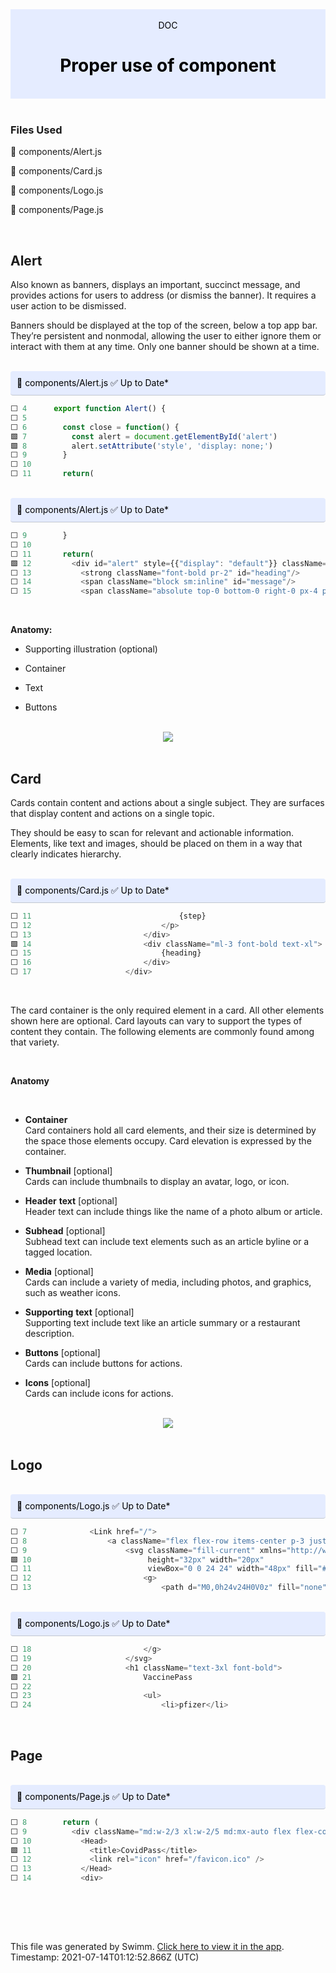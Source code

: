 <div align="center" style="background-color: #e5ecff; color: black"><br/><div>DOC</div><h1>Proper use of component</h1><br/></div>
<br/>

### Files Used
📄 components/Alert.js

📄 components/Card.js

📄 components/Logo.js

📄 components/Page.js


<br/>

Alert
-----

Also known as banners, displays an important, succinct message, and provides actions for users to address (or dismiss the banner). It requires a user action to be dismissed.

Banners should be displayed at the top of the screen, below a top app bar. They’re persistent and nonmodal, allowing the user to either ignore them or interact with them at any time. Only one banner should be shown at a time.

<br/>

<div style="background: #e5ecff; padding: 10px 10px 10px 10px; border-bottom: 1px solid #c1c7d0; border-radius: 4px; color: black">    📄 components/Alert.js ✅ Up to Date*

   </div>

```javascript
⬜ 4      export function Alert() {
⬜ 5      
⬜ 6        const close = function() {
🟩 7          const alert = document.getElementById('alert')
🟩 8          alert.setAttribute('style', 'display: none;')
⬜ 9        }
⬜ 10     
⬜ 11       return(
```
<br/>

<div style="background: #e5ecff; padding: 10px 10px 10px 10px; border-bottom: 1px solid #c1c7d0; border-radius: 4px; color: black">    📄 components/Alert.js ✅ Up to Date*

   </div>

```javascript
⬜ 9        }
⬜ 10     
⬜ 11       return(
🟩 12         <div id="alert" style={{"display": "default"}} className="bg-red-100 border border-red-400 text-red-700 px-4 py-3 mt-5 rounded relative" role="alert">
⬜ 13           <strong className="font-bold pr-2" id="heading"/>
⬜ 14           <span className="block sm:inline" id="message"/>
⬜ 15           <span className="absolute top-0 bottom-0 right-0 px-4 py-3" onClick={close}>
```
<br/>

**Anatomy:**

*   Supporting illustration (optional)
    
*   Container
    
*   Text
    
*   Buttons

<br/>

<div align="center"><img src="https://firebasestorage.googleapis.com/v0/b/swimmio-content/o/repositories%2F8YrlMfpndRSfzIFJGtRl%2Faeb202f0-e6b6-481b-bc4c-4088a0f74d6f.png?alt=media&token=5fdbce8b-9886-4d56-97dd-f8759cb38a02" style="width:'50%'"/></div>

<br/>

Card
----

Cards contain content and actions about a single subject. They are surfaces that display content and actions on a single topic.

They should be easy to scan for relevant and actionable information. Elements, like text and images, should be placed on them in a way that clearly indicates hierarchy.

<br/>

<div style="background: #e5ecff; padding: 10px 10px 10px 10px; border-bottom: 1px solid #c1c7d0; border-radius: 4px; color: black">    📄 components/Card.js ✅ Up to Date*

   </div>

```javascript
⬜ 11                                 {step}
⬜ 12                             </p>
⬜ 13                         </div>
🟩 14                         <div className="ml-3 font-bold text-xl">
⬜ 15                             {heading}
⬜ 16                         </div>
⬜ 17                     </div>
```
<br/>

The card container is the only required element in a card. All other elements shown here are optional. Card layouts can vary to support the types of content they contain. The following elements are commonly found among that variety.

<br/>

**Anatomy**

<br/>

*   **Container**  
    Card containers hold all card elements, and their size is determined by the space those elements occupy. Card elevation is expressed by the container.
    

*   **Thumbnail** \[optional\]  
    Cards can include thumbnails to display an avatar, logo, or icon.
    
*   **Header** **text** \[optional\]  
    Header text can include things like the name of a photo album or article.
    
*   **Subhead** \[optional\]  
    Subhead text can include text elements such as an article byline or a tagged location.
    
*   **Media** \[optional\]  
    Cards can include a variety of media, including photos, and graphics, such as weather icons.
    
*   **Supporting** **text** \[optional\]  
    Supporting text include text like an article summary or a restaurant description.
    
*   **Buttons** \[optional\]  
    Cards can include buttons for actions.
    
*   **Icons** \[optional\]  
    Cards can include icons for actions.

<br/>

<div align="center"><img src="https://firebasestorage.googleapis.com/v0/b/swimmio-content/o/repositories%2F8YrlMfpndRSfzIFJGtRl%2F1e82251b-648f-44ee-a833-cadd2598e222.png?alt=media&token=e538b30c-5db3-4958-9686-1c4a8a01b1b3" style="width:'25%'"/></div>

<br/>

Logo
----

<br/>

<div style="background: #e5ecff; padding: 10px 10px 10px 10px; border-bottom: 1px solid #c1c7d0; border-radius: 4px; color: black">    📄 components/Logo.js ✅ Up to Date*

   </div>

```javascript
⬜ 7              <Link href="/">
⬜ 8                  <a className="flex flex-row items-center p-3 justify-center space-x-1">
⬜ 9                      <svg className="fill-current" xmlns="http://www.w3.org/2000/svg" enableBackground="new 0 0 24 24"
🟩 10                          height="32px" width="20px"
⬜ 11                          viewBox="0 0 24 24" width="48px" fill="#000000">
⬜ 12                         <g>
⬜ 13                             <path d="M0,0h24v24H0V0z" fill="none"/>
```
<br/>

<div style="background: #e5ecff; padding: 10px 10px 10px 10px; border-bottom: 1px solid #c1c7d0; border-radius: 4px; color: black">    📄 components/Logo.js ✅ Up to Date*

   </div>

```javascript
⬜ 18                         </g>
⬜ 19                     </svg>
⬜ 20                     <h1 className="text-3xl font-bold">
🟩 21                         VaccinePass
⬜ 22     
⬜ 23                         <ul>
⬜ 24                             <li>pfizer</li>
```
<br/>

Page
----

<br/>

<div style="background: #e5ecff; padding: 10px 10px 10px 10px; border-bottom: 1px solid #c1c7d0; border-radius: 4px; color: black">    📄 components/Page.js ✅ Up to Date*

   </div>

```javascript
⬜ 8        return (
⬜ 9          <div className="md:w-2/3 xl:w-2/5 md:mx-auto flex flex-col min-h-screen justify-center px-5 py-12">
⬜ 10           <Head>
🟩 11             <title>CovidPass</title>
⬜ 12             <link rel="icon" href="/favicon.ico" />
⬜ 13           </Head>
⬜ 14           <div>
```
<br/>

<br/><br/>

This file was generated by Swimm. [Click here to view it in the app](https://swimm.io/link?l=c3dpbW0lM0ElMkYlMkZyZXBvcyUyRjhZcmxNZnBuZFJTZnpJRkpHdFJsJTJGZG9jcyUyRk5kNjFCZE1ZeDdrUXozRDAydXhZ). Timestamp: 2021-07-14T01:12:52.866Z (UTC)

